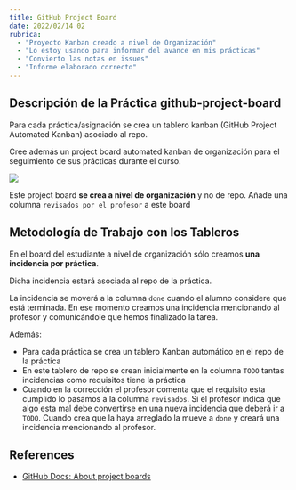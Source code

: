 ```yaml
---
title: GitHub Project Board
date: 2022/02/14 02
rubrica:
  - "Proyecto Kanban creado a nivel de Organización"
  - "Lo estoy usando para informar del avance en mis prácticas"
  - "Convierto las notas en issues"
  - "Informe elaborado correcto"
---
```


## Descripción de la Práctica github-project-board

Para cada práctica/asignación se crea un tablero kanban (GitHub Project Automated Kanban) asociado al repo. 


Cree además un project board automated kanban de organización para el seguimiento de sus prácticas durante el curso.

![](/images/github-project-board-example.png)

Este project board **se crea a nivel de organización** y no de repo.
Añade una columna `revisados por el profesor` a este board


## Metodología de Trabajo con los Tableros

En el board del estudiante  a nivel de organización sólo creamos **una incidencia  por práctica**. 

Dicha incidencia estará asociada al repo de la práctica. 

La incidencia se moverá a la columna `done` cuando el alumno considere que está terminada. 
En ese momento creamos una incidencia mencionando al profesor y comunicándole que hemos finalizado la tarea. 


Además:

* Para cada práctica se crea un tablero Kanban automático en el repo de la práctica
* En este tablero de repo se crean inicialmente en la columna `TODO` tantas incidencias como requisitos tiene la práctica
* Cuando en la corrección el profesor comenta que el requisito  esta cumplido lo pasamos a la columna `revisados`. Si el profesor indica que algo esta mal debe convertirse en una nueva incidencia que deberá ir a `TODO`.  Cuando crea que la haya arreglado la mueve a `done` y creará una incidencia mencionando al profesor. 


## References

* [GitHub Docs: About project boards](https://docs.github.com/en/github/managing-your-work-on-github/about-project-boards)



